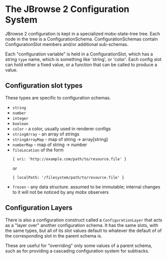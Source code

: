 # The JBrowse 2 Configuration System

JBrowse 2 configuration is kept in a specialized mobx-state-tree tree. Each node in the tree is a ConfigurationSchema. ConfigurationSchemas contain ConfigurationSlot members and/or additional sub-schemas.

Each "configuration variable" is held in a ConfigurationSlot, which has a string `type` name, which is something like 'string', or 'color'. Each config slot can hold either a fixed value, or a function that can be called to produce a value.

## Configuration slot types

These types are specific to configuration schemas.

* `string`
* `number`
* `integer`
* `boolean`
* `color` - a color, usually used in renderer configs
* `stringArray` - an array of strings
* `stringArrayMap` - map of string -> array[string]
* `numberMap` - map of string -> number
* `fileLocation` of the form
  ```
  { uri: 'http://example.com/path/to/resource.file' }
  ```
  or
  ```
  { localPath: '/filesystem/path/to/resource.file' }
  ```
* `frozen` - any data structure. assumed to be immutable; internal changes to it will not be noticed by any mobx observers

## Configuration Layers

There is also a configuration construct called a `ConfigurationLayer` that acts as a "layer over" another configuration schema. It has the same slots, with the same types, but all of its slot values default to whatever the default of of the corresponding slot in the parent schema is.

These are useful for "overriding" only some values of a parent schema, such as for providing a cascading configuration system for subtracks.
